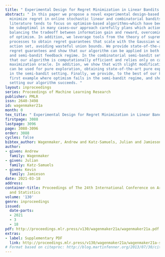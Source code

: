 ```yaml
---
title: " Experimental Design for Regret Minimization in Linear Bandits "
abstract: " In this paper we propose a novel experimental design-based algorithm to
  minimize regret in online stochastic linear and combinatorial bandits. While existing
  literature tends to focus on optimism-based algorithms–which have been shown to
  be suboptimal in many cases–our approach carefully plans which action to take by
  balancing the tradeoff between information gain and reward, overcoming the failures
  of optimism. In addition, we leverage tools from the theory of suprema of empirical
  processes to obtain regret guarantees that scale with the Gaussian width of the
  action set, avoiding wasteful union bounds. We provide state-of-the-art finite time
  regret guarantees and show that our algorithm can be applied in both the bandit
  and semi-bandit feedback regime. In the combinatorial semi-bandit setting, we show
  that our algorithm is computationally efficient and relies only on calls to a linear
  maximization oracle. In addition, we show that with slight modification our algorithm
  can be used for pure exploration, obtaining state-of-the-art pure exploration guarantees
  in the semi-bandit setting. Finally, we provide, to the best of our knowledge, the
  first example where optimism fails in the semi-bandit regime, and show that in this
  setting our algorithm succeeds. "
layout: inproceedings
series: Proceedings of Machine Learning Research
publisher: PMLR
issn: 2640-3498
id: wagenmaker21a
month: 0
tex_title: " Experimental Design for Regret Minimization in Linear Bandits "
firstpage: 3088
lastpage: 3096
page: 3088-3096
order: 3088
cycles: false
bibtex_author: Wagenmaker, Andrew and Katz-Samuels, Julian and Jamieson, Kevin
author:
- given: Andrew
  family: Wagenmaker
- given: Julian
  family: Katz-Samuels
- given: Kevin
  family: Jamieson
date: 2021-03-18
address: 
container-title: Proceedings of The 24th International Conference on Artificial Intelligence
  and Statistics
volume: '130'
genre: inproceedings
issued:
  date-parts:
  - 2021
  - 3
  - 18
pdf: http://proceedings.mlr.press/v130/wagenmaker21a/wagenmaker21a.pdf
extras:
- label: Supplementary PDF
  link: http://proceedings.mlr.press/v130/wagenmaker21a/wagenmaker21a-supp.pdf
# Format based on citeproc: http://blog.martinfenner.org/2013/07/30/citeproc-yaml-for-bibliographies/
---
```

